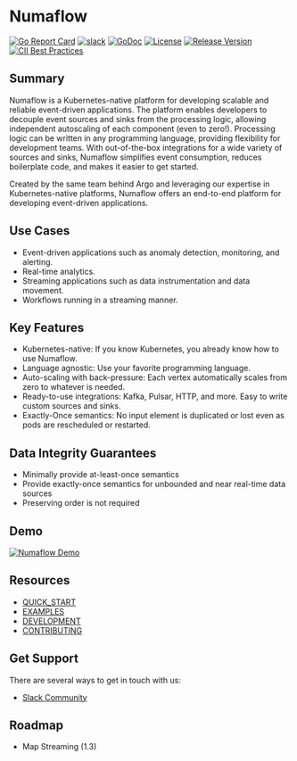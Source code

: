 # Numaflow

[![Go Report Card](https://goreportcard.com/badge/github.com/numaproj/numaflow)](https://goreportcard.com/report/github.com/numaproj/numaflow)
[![slack](https://img.shields.io/badge/slack-numaproj-brightgreen.svg?logo=slack)](https://join.slack.com/t/numaproj/shared_invite/zt-19svuv47m-YKHhsQ~~KK9mBv1E7pNzfg)
[![GoDoc](https://godoc.org/github.com/numaproj/numaflow?status.svg)](https://godoc.org/github.com/numaproj/numaflow/pkg/apis)
[![License](https://img.shields.io/badge/License-Apache%202.0-blue.svg)](LICENSE)
[![Release Version](https://img.shields.io/github/v/release/numaproj/numaflow?label=numaflow)](https://github.com/numaproj/numaflow/releases/latest)
[![CII Best Practices](https://bestpractices.coreinfrastructure.org/projects/6078/badge)](https://bestpractices.coreinfrastructure.org/projects/6078)

## Summary

Numaflow is a Kubernetes-native platform for developing scalable and reliable event-driven applications. The platform enables developers to decouple event sources and sinks from the processing logic, allowing independent autoscaling of each component (even to zero!). Processing logic can be written in any programming language, providing flexibility for development teams. With out-of-the-box integrations for a wide variety of sources and sinks, Numaflow simplifies event consumption, reduces boilerplate code, and makes it easier to get started.

Created by the same team behind Argo and leveraging our expertise in Kubernetes-native platforms, Numaflow offers an end-to-end platform for developing event-driven applications.

## Use Cases

- Event-driven applications such as anomaly detection, monitoring, and alerting.
- Real-time analytics.
- Streaming applications such as data instrumentation and data movement.
- Workflows running in a streaming manner.

## Key Features

- Kubernetes-native: If you know Kubernetes, you already know how to use Numaflow.
- Language agnostic: Use your favorite programming language.
- Auto-scaling with back-pressure: Each vertex automatically scales from zero to whatever is needed.
- Ready-to-use integrations: Kafka, Pulsar, HTTP, and more. Easy to write custom sources and sinks.
- Exactly-Once semantics: No input element is duplicated or lost even as pods are rescheduled or restarted.

## Data Integrity Guarantees

- Minimally provide at-least-once semantics
- Provide exactly-once semantics for unbounded and near real-time data sources
- Preserving order is not required

## Demo

[![Numaflow Demo](https://img.youtube.com/vi/TOqKOYX0nrE/0.jpg)](https://youtu.be/TOqKOYX0nrE)

## Resources

- [QUICK_START](docs/quick-start.md)
- [EXAMPLES](examples)
- [DEVELOPMENT](docs/development/development.md)
- [CONTRIBUTING](https://github.com/numaproj/numaproj/blob/main/CONTRIBUTING.md)

## Get Support
There are several ways to get in touch with us:
* [Slack Community](https://numaproj.slack.com/join/shared_invite/zt-19svuv47m-YKHhsQ~~KK9mBv1E7pNzfg#/shared-invite/email)

## Roadmap

- Map Streaming (1.3)
